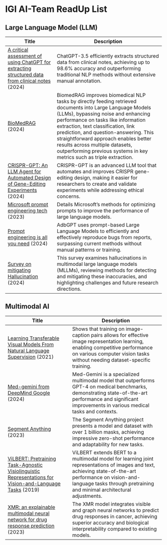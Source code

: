 # IGI AI-Team ReadUp List

## Large Language Model (LLM)

| Title | Description |
| ------ | ------ |
| [A critical assessment of using ChatGPT for extracting structured data from clinical notes](https://www.nature.com/articles/s41746-024-01079-8) (2024) | ChatGPT-3.5 efficiently extracts structured data from clinical notes, achieving up to 98.6% accuracy and outperforming traditional NLP methods without extensive manual annotation. |
| [BioMedRAG](https://arxiv.org/abs/2405.00465) (2024) | BiomedRAG improves biomedical NLP tasks by directly feeding retrieved documents into Large Language Models (LLMs), bypassing noise and enhancing performance on tasks like information extraction, text classification, link prediction, and question-answering. This straightforward approach enables better results across multiple datasets, outperforming previous systems in key metrics such as triple extraction. |
| [CRISPR-GPT: An LLM Agent for Automated Design of Gene-Editing Experiments](https://www.biorxiv.org/content/10.1101/2024.04.25.591003v1.full.pdf) (2024) | CRISPR-GPT is an advanced LLM tool that automates and improves CRISPR gene-editing design, making it easier for researchers to create and validate experiments while addressing ethical concerns. |
| [Microsoft prompt engineering tech](https://www.microsoft.com/en-us/research/blog/the-power-of-prompting/) (2023) | Details Microsoft’s methods for optimizing prompts to improve the performance of large language models. |
| [Prompt engineering is all you need](https://arxiv.org/pdf/2306.01987) (2024) | AdbGPT uses prompt-based Large Language Models to efficiently and effectively reproduce bugs from reports, surpassing current methods without manual patterns or training. |
| [Survey on mitigating Hallucination](https://arxiv.org/abs/2404.18930) (2024) | This survey examines hallucinations in multimodal large language models (MLLMs), reviewing methods for detecting and mitigating these inaccuracies, and highlighting challenges and future research directions. |

## Multimodal AI

| Title | Description |
| ------ | ------ |
| [Learning Transferable Visual Models From Natural Language Supervision](https://arxiv.org/pdf/2103.00020) (2021) | Shows that training on image-caption pairs allows for effective image representation learning, enabling competitive performance on various computer vision tasks without needing dataset-specific training. |
| [Med-gemini from DeepMind Google](https://arxiv.org/pdf/2404.18416) (2024) | Med-Gemini is a specialized multimodal model that outperforms GPT-4 on medical benchmarks, demonstrating state-of-the-art performance and significant improvements in various medical tasks and contexts. |
| [Segment Anything](https://arxiv.org/pdf/2304.02643) (2023) | The Segment Anything project presents a model and dataset with over 1 billion masks, achieving impressive zero-shot performance and adaptability for new tasks. |
| [ViLBERT: Pretraining Task-Agnostic Visiolinguistic Representations for Vision-and-Language Tasks](https://arxiv.org/pdf/1908.02265) (2019) | ViLBERT extends BERT to a multimodal model for learning joint representations of images and text, achieving state-of-the-art performance on vision-and-language tasks through pretraining and minimal architectural adjustments. |
| [XMR: an explainable multimodal neural network for drug response prediction](https://pubmed.ncbi.nlm.nih.gov/37600972/) (2023) | The XMR model integrates visible and graph neural networks to predict drug responses in cancer, achieving superior accuracy and biological interpretability compared to existing models. |

